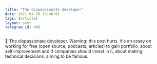 ```yaml
---
title: "The dispassionate developer"
date: 2021-04-26 15:46:01
tags: [article]
layout: post
telegram_id: 498
---
```


📄 [The dispassionate developer](https://blog.ploeh.dk/2021/03/22/the-dispassionate-developer/). Warning: this post hurts. It's an essay on working for free (open source, podcasts, articles) to gain portfolio, about self-improvement and if companies should invest in it, about making technical decisions, aiming to be famous.
